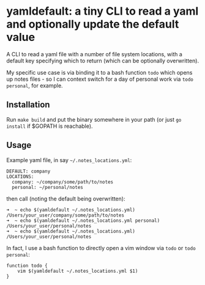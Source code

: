 # yamldefault: a tiny CLI to read a yaml and optionally update the default value

A CLI to read a yaml file with a number of file system locations, with a default key specifying
which to return (which can be optionally overwritten).

My specific use case is via binding it to a bash function `todo` which opens up notes files - so I
can context switch for a day of personal work via `todo personal`, for example.

## Installation

Run `make build` and put the binary somewhere in your path (or just `go install` if $GOPATH is
reachable).

## Usage

Example yaml file, in say `~/.notes_locations.yml`:
```
DEFAULT: company
LOCATIONS:
  company: ~/company/some/path/to/notes
  personal: ~/personal/notes
```

then call (noting the default being overwritten):
```
➜  ~ echo $(yamldefault ~/.notes_locations.yml)
/Users/your_user/company/some/path/to/notes
➜  ~ echo $(yamldefault ~/.notes_locations.yml personal)
/Users/your_user/personal/notes
➜  ~ echo $(yamldefault ~/.notes_locations.yml)
/Users/your_user/personal/notes
```

In fact, I use a bash function to directly open a vim window via `todo` or `todo personal`:
```
function todo {
    vim $(yamldefault ~/.notes_locations.yml $1)
}
```
